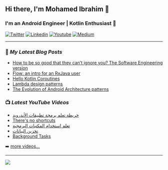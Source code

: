 ## Hi there, I'm Mohamed Ibrahim 👋

### I'm an Android Engineer | Kotlin Enthusiast 🐞

[![Twitter](https://img.shields.io/badge/Twitter-1DA1F2?style=for-the-badge&logo=twitter&logoColor=white)](https://twitter.com/mibrahimdev) [![Linkedin](https://img.shields.io/badge/LinkedIn-0077B5?style=for-the-badge&logo=linkedin&logoColor=white)](https://www.linkedin.com/in/mibrahimdev/) [![Youtube](https://img.shields.io/badge/YouTube-FF0000?style=for-the-badge&logo=youtube&logoColor=white)](https://www.youtube.com/channel/UCGbugmMPs-ChfBcA81p2YZQ) [![Medium](https://img.shields.io/badge/Medium-12100E?style=for-the-badge&logo=medium&logoColor=white)](https://medium.com/@mibrahimdev)

---

### 📕 *My Latest Blog Posts*
<!-- BLOG-POST-LIST:START -->
- [How to be so good that they can’t ignore you? The Software Engineering version](https://levelup.gitconnected.com/how-to-be-good-they-cant-ignore-you-the-software-engineering-version-ed80a53a0bdb?source=rss-865ef9ea000d------2)
- [Flow: an intro for an RxJava user](https://medium.com/swlh/flow-an-intro-for-an-rxjava-user-1b5b6eb21790?source=rss-865ef9ea000d------2)
- [Hello Kotlin Coroutines](https://medium.com/swlh/hello-kotlin-coroutines-4e40cb9a106c?source=rss-865ef9ea000d------2)
- [Lambda design patterns](https://medium.com/@mibrahimdev/lambda-design-patterns-d031451fccb1?source=rss-865ef9ea000d------2)
- [The Evolution of Android Architecture patterns](https://medium.com/@mibrahimdev/the-evolution-of-android-architecture-patterns-6ab78b81570a?source=rss-865ef9ea000d------2)
<!-- BLOG-POST-LIST:END -->

### 📺 *Latest YouTube Videos*
<!-- YOUTUBE:START -->
<div dir="ltr">

- [خريطة تعلم برمجة تطبيقات الأندرويد](https://www.youtube.com/watch?v=tJbHMoKly74)
- [There&#39;s no shortcuts](https://www.youtube.com/watch?v=13Tb0U2u_uw)
- [تعلم استخدام المكتبات البرمجية](https://www.youtube.com/watch?v=jO1TzDvZ5xE)
- [تخزين البيانات](https://www.youtube.com/watch?v=JQgGBGr2eBM)
- [Background Tasks](https://www.youtube.com/watch?v=BNn4_7SJcd4)
<!-- YOUTUBE:END -->
➡️ [more videos...](https://www.youtube.com/channel/UCGbugmMPs-ChfBcA81p2YZQ)

</div>

---

<picture>
  <source
    srcset="https://github-readme-stats.vercel.app/api?username=mibrahimdev&show_icons=true&theme=dark"
    media="(prefers-color-scheme: dark)"
  />
  <source
    srcset="https://github-readme-stats.vercel.app/api?username=mibrahimdev&show_icons=true"
    media="(prefers-color-scheme: light), (prefers-color-scheme: no-preference)"
  />
  <img src="https://github-readme-stats.vercel.app/api?username=mibrahimdev&show_icons=true" />
</picture>